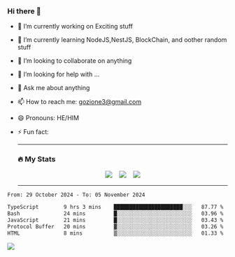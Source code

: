 ### Hi there 👋

<!--
**charlieScript/charlieScript** is a ✨ _special_ ✨ repository because its `README.md` (this file) appears on your GitHub profile.

Here are some ideas to get you started: -->

- 🔭 I’m currently working on Exciting stuff
- 🌱 I’m currently learning NodeJS,NestJS, BlockChain, and oother random stuff
- 👯 I’m looking to collaborate on anything
- 🤔 I’m looking for help with ...
- 💬 Ask me about anything
- 📫 How to reach me: gozione3@gmail.com
- 😄 Pronouns: HE/HIM
- ⚡ Fun fact:


  ---

  ### :fire: My Stats

  <div id="stats" align="center">
  <img src="http://github-readme-streak-stats.herokuapp.com?user=charlieScript&theme=dark&date_format=M%20j%5B%2C%20Y%5D" />&nbsp;&nbsp;&nbsp;
  <img src="https://github-readme-stats.vercel.app/api/top-langs/?username=charlieScript&layout=compact&theme=vision-friendly-dark"/>&nbsp;&nbsp;&nbsp;
  <img src="https://github-readme-stats.vercel.app/api?username=charlieScript&show_icons=true&theme=radical"/>
  </div>

  ---



<!--START_SECTION:waka-->

```txt
From: 29 October 2024 - To: 05 November 2024

TypeScript        9 hrs 3 mins    ██████████████████████░░░   87.77 %
Bash              24 mins         █░░░░░░░░░░░░░░░░░░░░░░░░   03.96 %
JavaScript        21 mins         █░░░░░░░░░░░░░░░░░░░░░░░░   03.43 %
Protocol Buffer   20 mins         ▓░░░░░░░░░░░░░░░░░░░░░░░░   03.26 %
HTML              8 mins          ▒░░░░░░░░░░░░░░░░░░░░░░░░   01.33 %
```

<!--END_SECTION:waka-->
![](https://komarev.com/ghpvc/?username=charlieScript)
